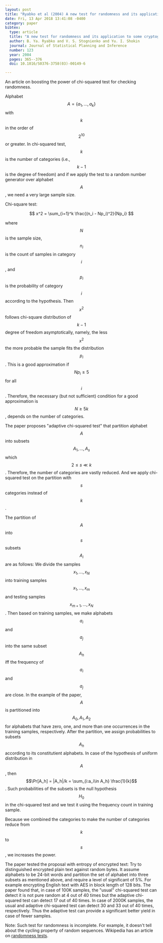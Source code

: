 ```yaml
---
layout: post
title: "Ryabko et al (2004) A new test for randomness and its application (JSPI)"
date: Fri, 13 Apr 2018 13:41:08 -0400
category: paper
bibtex:
  type: article
  title: "A new test for randomness and its application to some cryptographic problems"
  author: B. Ya. Ryabko and V. S. Stognienko and Yu. I. Shokin
  journal: Journal of Statistical Planning and Inference
  number: 123
  year: 2004
  pages: 365--376
  doi: 10.1016/S0376-3758(03)-00149-6

---
```


An article on boosting the power of chi-squared test for checking randomness.

Alphabet $$A = \{a_1, \ldots, a_k\}$$ with $$k$$ in the order of $$2^{10}$$ or
greater. In chi-squared test, $$k$$ is the number of categories (i.e., $$k-1$$ is
the degree of freedom) and if we apply the test to a random number generator
over alphabet $$A$$, we need a very large sample size.

Chi-square test:

$$ x^2 = \sum_{i=1}^k \frac{(n_i - Np_i)^2}{Np_i} $$

where $$N$$ is the sample size, $$n_i$$ is the count of samples in category $$i$$, and
$$p_i$$ is the probability of category $$i$$ according to the hypothesis. Then $$x^2$$
follows chi-square distribution of $$k-1$$ degree of freedom asymptotically,
namely, the less $$x^2$$ the more probable the sample fits the distribution $$p_i$$.
This is a good approximation if $$Np_i \ge 5$$ for all $$i$$. Therefore, the
necessary (but not sufficient) condition for a good approximation is $$N\ge 5k$$,
depends on the number of categories.

The paper proposes "adaptive chi-squared test" that partition alphabet $$A$$ into
subsets $$A_1,\ldots,A_s$$ which $$2 \le s\ll k$$. Therefore, the number of
categories are vastly reduced. And we apply chi-squared test on the partition
with $$s$$ categories instead of $$k$$.

The partition of $$A$$ into $$s$$ subsets $$A_i$$ are as follows: We divide the
samples $$x_1,\ldots,x_N$$ into training samples $$x_1,\ldots,x_m$$ and testing
samples $$x_{m+1},\ldots,x_N$$. Then based on training samples, we make alphabets
$$a_i$$ and $$a_j$$ into the same subset $$A_h$$ iff the frequency of $$a_i$$ and $$a_j$$
are close. In the example of the paper, $$A$$ is partitioned into $$A_0,A_1,A_2$$
for alphabets that have zero, one, and more than one occurrences in the training
samples, respectively. After the partition, we assign probabilities to subsets
$$A_h$$ according to its constitutient alphabets. In case of the hypothesis of
uniform distribution in $$A$$, then
$$\Pr[A_h] = |A_h|/k = \sum_{i:a_i\in A_h} \frac{1}{k}$$. Such probabilities of
the subsets is the null hypothesis $$H_0$$ in the chi-squared test and we test it
using the frequency count in training sample.

Because we combined the categories to make the number of categories reduce from
$$k$$ to $$s$$, we increases the power.

The paper tested the proposal with entropy of encrypted text: Try to
distinguished encrypted plain text against random bytes. It assume alphabets to
be 24-bit words and partition the set of alphabet into three subsets as
mentioned above, and require a level of significant of 5%. For example
encrypting English text with AES in block length of 128 bits. The paper found that,
in case of 100K samples, the "usual" chi-squared test can detect it is not pure
random at 4 out of 40 times but the adaptive chi-squared test can detect 17 out
of 40 times. In case of 2000K samples, the usual and adaptive chi-squared test
can detect 30 and 33 out of 40 times, respectively. Thus the adaptive test can
provide a significant better yield in case of fewer samples.

Note: Such test for randomness is incomplete. For example, it doesn't tell about
the cycling property of random sequences. Wikipedia has an article on
[randomness tests](https://en.wikipedia.org/wiki/Randomness_tests).


